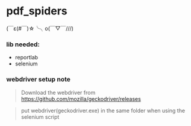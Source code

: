 # pdf_spiders
(￣ε(#￣)☆╰╮o(￣▽￣///)

### lib needed:
- reportlab
- selenium

### webdriver setup note
> Download the webdriver from https://github.com/mozilla/geckodriver/releases

> put webdriver(geckodriver.exe) in the same folder when using the selenium script
